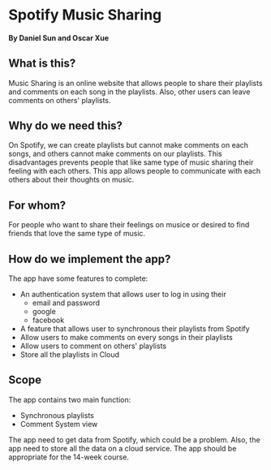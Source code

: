 # Spotify Music Sharing

#### By Daniel Sun and Oscar Xue

## What is this?

Music Sharing is an online website that allows people to share their playlists and comments on each song in the playlists. Also, other users can leave comments on others' playlists.

## Why do we need this?

On Spotify, we can create playlists but cannot make comments on each songs, and others cannot make comments on our playlists. This disadvantages prevents people that like same type of music sharing their feeling with each others. This app allows people to communicate with each others about their thoughts on music.

## For whom?

For people who want to share their feelings on musice or desired to find friends that love the same type of music.

## How do we implement the app?

The app have some features to complete:

- An authentication system that allows user to log in using their
  - email and password
  - google
  - facebook
- A feature that allows user to synchronous their playlists from Spotify
- Allow users to make comments on every songs in their playlists
- Allow users to comment on others' playlists
- Store all the playlists in Cloud

## Scope

The app contains two main function:

- Synchronous playlists
- Comment System view

The app need to get data from Spotify, which could be a problem. Also, the app need to store all the data on a cloud service. The app should be appropriate for the 14-week course.
